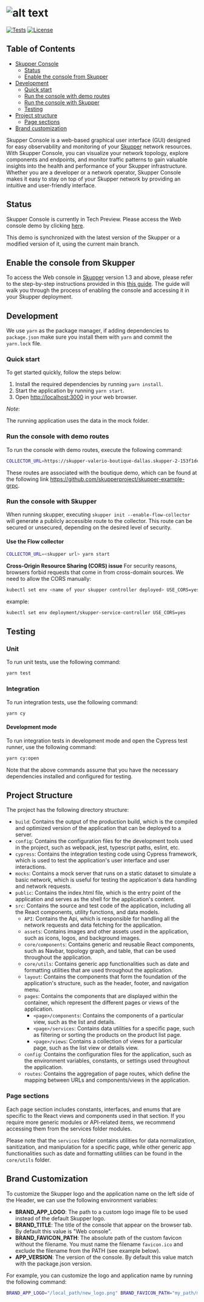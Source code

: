 # ![alt text](https://user-images.githubusercontent.com/79913332/225248562-80d8f046-dba6-4b1e-94d2-75b4ece046f0.png)

[![Tests](https://github.com/skupperproject/skupper-console/actions/workflows/skupper-console.yml/badge.svg)](https://github.com/skupperproject/skupper-console/actions/workflows/skupper-console.yml) [![License](https://img.shields.io/badge/License-Apache_2.0-blue.svg)](https://opensource.org/licenses/Apache-2.0)

## Table of Contents

- [Skupper Console](#skupper-console)
  - [Status](#status)
  - [Enable the console from Skupper](#enable-the-console-from-skupper)
- [Development](#development)
  - [Quick start](#quick-start)
  - [Run the console with demo routes](#run-the-console-with-demo-routes)
  - [Run the console with Skupper](#run-the-console-with-skupper)
  - [Testing](#testing)
- [Project structure](#project-structure)
  - [Page sections](#page-sections)
- [Brand customization](#brand-customization)

Skupper Console is a web-based graphical user interface (GUI) designed for easy observability and monitoring of your [Skupper](https://github.com/skupperproject/skupper) network resources. With Skupper Console, you can visualize your network topology, explore components and endpoints, and monitor traffic patterns to gain valuable insights into the health and performance of your Skupper infrastructure. Whether you are a developer or a network operator, Skupper Console makes it easy to stay on top of your Skupper network by providing an intuitive and user-friendly interface.

## Status

Skupper Console is currently in Tech Preview. Please access the Web console demo by clicking [here](https://skupper-console-vry5.vercel.app/#/topology).

This demo is synchronized with the latest version of the Skupper or a modified version of it, using the current main branch.

## Enable the console from Skupper

To access the Web console in [Skupper](https://github.com/skupperproject/skupper) version 1.3 and above, please refer to the step-by-step instructions provided in this [this guide](https://github.com/skupperproject/skupper-docs/blob/main/modules/console/pages/index.adoc). The guide will walk you through the process of enabling the console and accessing it in your Skupper deployment.

## Development

We use `yarn` as the package manager, if adding dependencies to `package.json`
make sure you install them with `yarn` and commit the `yarn.lock` file.

### Quick start

To get started quickly, follow the steps below:

1. Install the required dependencies by running `yarn install`.
2. Start the application by running `yarn start`.
3. Open <http://localhost:3000> in your web browser.

_Note_:

The running application uses the data in the mock folder.

### Run the console with demo routes

To run the console with demo routes, execute the following command:

```bash
COLLECTOR_URL=https://skupper-valerio-boutique-dallas.skupper-2-153f1de160110098c1928a6c05e19444-0000.us-south.containers.appdomain.cloud yarn start
```

These routes are associated with the boutique demo, which can be found at the following link <https://github.com/skupperproject/skupper-example-grpc>.

### Run the console with Skupper

When running skupper, executing `skupper init --enable-flow-collector` will generate a publicly accessible route to the collector. This route can be secured or unsecured, depending on the desired level of security.

#### Use the Flow collector

```bash
COLLECTOR_URL=<skupper url> yarn start
```

**Cross-Origin Resource Sharing (CORS) issue**
For security reasons, browsers forbid requests that come in from cross-domain sources. We need to allow the CORS manually:

```bash
kubectl set env <name of your skupper controller deployed> USE_CORS=yes
```

example:

```bash
kubectl set env deployment/skupper-service-controller USE_CORS=yes
```

## Testing

### Unit

To run unit tests, use the following command:

```bash
yarn test
```

### Integration

To run integration tests, use the following command:

```bash
yarn cy
```

#### Development mode

To run integration tests in development mode and open the Cypress test runner, use the following command:

```bash
yarn cy:open
```

Note that the above commands assume that you have the necessary dependencies installed and configured for testing.

## Project Structure

The project has the following directory structure:

- `build`: Contains the output of the production build, which is the compiled and optimized version of the application that can be deployed to a server.
- `config`: Contains the configuration files for the development tools used in the project, such as webpack, jest, typescript paths, eslint, etc.
- `cypress`: Contains the integration testing code using Cypress framework, which is used to test the application's user interface and user interactions.
- `mocks`: Contains a mock server that runs on a static dataset to simulate a basic network, which is useful for testing the application's data handling and network requests.
- `public`: Contains the index.html file, which is the entry point of the application and serves as the shell for the application's content.
- `src`: Contains the source and test code of the application, including all the React components, utility functions, and data models.
  - `API`: Contains the Api, which is responsible for handling all the network requests and data fetching for the application.
  - `assets`: Contains images and other assets used in the application, such as icons, logos, and background images.
  - `core/components`: Contains generic and reusable React components, such as Navbar, topology graph, and table, that can be used throughout the application.
  - `core/utils`: Contains generic app functionalities such as date and formatting utilities that are used throughout the application.
  - `layout`: Contains the components that form the foundation of the application's structure, such as the header, footer, and navigation menu.
  - `pages`: Contains the components that are displayed within the container, which represent the different pages or views of the application.
    - `<page>/components`: Contains the components of a particular view, such as the list and details.
    - `<page>/services`: Contains data utilities for a specific page, such as filtering or sorting the products on the product list page.
    - `<page>/views`: Contains a collection of views for a particular page, such as the list view or details view.
  - `config`: Contains the configuration files for the application, such as the environment variables, constants, or settings used throughout the application.
  - `routes`: Contains the aggregation of page routes, which define the mapping between URLs and components/views in the application.

### Page sections

Each page section includes constants, interfaces, and enums that are specific to the React views and components used in that section. If you require more generic modules or API-related items, we recommend accessing them from the services folder modules.

Please note that the `services` folder contains utilities for data normalization, sanitization, and manipulation for a specific page, while other generic app functionalities such as date and formatting utilities can be found in the `core/utils` folder.

## Brand Customization

To customize the Skupper logo and the application name on the left side of the Header, we can use the following environment variables:

- **BRAND_APP_LOGO**: The path to a custom logo image file to be used instead of the default Skupper logo.
- **BRAND_TITLE**: The title of the console that appear on the browser tab. By default this value is "Web console".
- **BRAND_FAVICON_PATH**: The absolute path of the custom favicon without the filename. You must name the filename `favicon.ico` and exclude the filename from the PATH (see example below).
- **APP_VERSION**: The version of the console. By default this value match with the package.json version.

For example, you can customize the logo and application name by running the following command:

```bash
BRAND_APP_LOGO="/local_path/new_logo.png" BRAND_FAVICON_PATH="my_path/my_folder/" BRAND_TITLE="title name" yarn build
```
